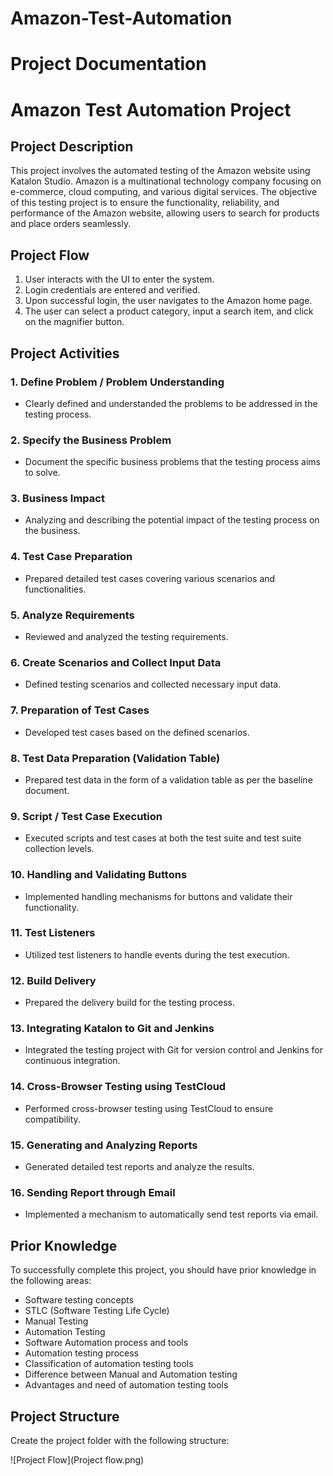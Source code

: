 # Amazon-Test-Automation

# Project Documentation

# Amazon Test Automation Project

## Project Description

This project involves the automated testing of the Amazon website using Katalon Studio. Amazon is a multinational technology company focusing on e-commerce, cloud computing, and various digital services. The objective of this testing project is to ensure the functionality, reliability, and performance of the Amazon website, allowing users to search for products and place orders seamlessly.

## Project Flow

1. User interacts with the UI to enter the system.
2. Login credentials are entered and verified.
3. Upon successful login, the user navigates to the Amazon home page.
4. The user can select a product category, input a search item, and click on the magnifier button.

## Project Activities

### 1. Define Problem / Problem Understanding

- Clearly defined and understanded the problems to be addressed in the testing process.

### 2. Specify the Business Problem

- Document the specific business problems that the testing process aims to solve.

### 3. Business Impact

- Analyzing and describing the potential impact of the testing process on the business.

### 4. Test Case Preparation

- Prepared detailed test cases covering various scenarios and functionalities.

### 5. Analyze Requirements

- Reviewed and analyzed the testing requirements.

### 6. Create Scenarios and Collect Input Data

- Defined testing scenarios and collected necessary input data.

### 7. Preparation of Test Cases

- Developed test cases based on the defined scenarios.

### 8. Test Data Preparation (Validation Table)

- Prepared test data in the form of a validation table as per the baseline document.

### 9. Script / Test Case Execution

- Executed scripts and test cases at both the test suite and test suite collection levels.

### 10. Handling and Validating Buttons

- Implemented handling mechanisms for buttons and validate their functionality.

### 11. Test Listeners

- Utilized test listeners to handle events during the test execution.

### 12. Build Delivery

- Prepared the delivery build for the testing process.

### 13. Integrating Katalon to Git and Jenkins

- Integrated the testing project with Git for version control and Jenkins for continuous integration.

### 14. Cross-Browser Testing using TestCloud

- Performed cross-browser testing using TestCloud to ensure compatibility.

### 15. Generating and Analyzing Reports

- Generated detailed test reports and analyze the results.

### 16. Sending Report through Email

- Implemented a mechanism to automatically send test reports via email.

## Prior Knowledge

To successfully complete this project, you should have prior knowledge in the following areas:

- Software testing concepts
- STLC (Software Testing Life Cycle)
- Manual Testing
- Automation Testing
- Software Automation process and tools
- Automation testing process
- Classification of automation testing tools
- Difference between Manual and Automation testing
- Advantages and need of automation testing tools

## Project Structure

Create the project folder with the following structure:

![Project Flow](Project flow.png)
